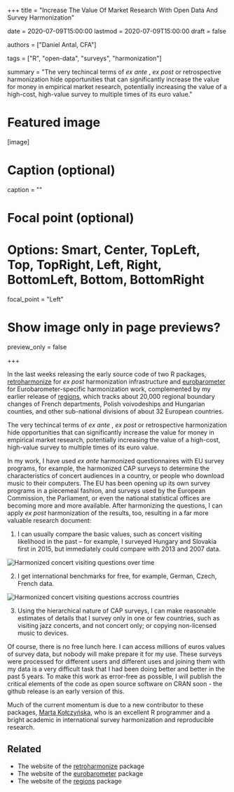 +++
title = "Increase The Value Of Market Research With Open Data And Survey Harmonization"

date = 2020-07-09T15:00:00
lastmod = 2020-07-09T15:00:00
draft = false

authors = ["Daniel Antal, CFA"]

tags = ["R", "open-data", "surveys", "harmonization"]

summary = "The very techincal terms of *ex ante* , *ex post* or retrospective harmonization hide opportunities that can significantly increase the value for money in empirical market research, potentially increasing the value of a high-cost, high-value survey to multiple times of its euro value."

# Featured image
[image]
  # Caption (optional)
  caption = ""

  # Focal point (optional)
  # Options: Smart, Center, TopLeft, Top, TopRight, Left, Right, BottomLeft, Bottom, BottomRight
  focal_point = "Left"

  # Show image only in page previews?
  preview_only = false

+++


In the last weeks releasing the early source code of two R packages, [retroharmonize](publication/retroharmonize_2020/) for *ex post* harmonization infrastructure and [eurobarometer](publication/eurobarometer_2020/) for Eurobarometer-specific harmonization work, complemented by my earlier release of [regions](publication/regions_2020/), which tracks about 20,000 regional boundary changes of French departments, Polish voivodeships and Hungarian counties, and other sub-national divisions of about 32 European countries.

The very techincal terms of *ex ante* , *ex post* or retrospective harmonization hide opportunities that can significantly increase the value for money in empirical market research, potentially increasing the value of a high-cost, high-value survey to multiple times of its euro value.

In my work, I have used *ex ante* harmonized questionnaires with EU survey programs, for example, the harmonized CAP surveys to determine the characteristics of concert audiences in a country, or people who download music to their computers.  The EU has been opening up its own survey programs in a piecemeal fashion, and surveys used by the European Commission, the Parliament, or even the national statistical offices are becoming more and more available.  After harmonizing the questions, I can apply *ex post* harmonization of the results, too, resulting in a far more valuable research document:

1.	I can usually compare the basic values, such as concert visiting likelihood in the past – for example, I surveyed Hungary and Slovakia first in 2015, but immediately could compare with 2013 and 2007 data.

![Harmonized concert visiting questions over time](/gif/concert_hu_animation.gif)

2.	I get international benchmarks for free, for example, German, Czech, French data.

![Harmonized concert visiting questions accross countries](/img/cee_concert_demography_15x10.jpg)

3.	Using the hierarchical nature of CAP surveys, I can make reasonable estimates of details that I survey only in one or few countries, such as visiting jazz concerts, and not concert only; or copying non-licensed music to devices.

Of course, there is no free lunch here.  I can access millions of euros values of survey data, but nobody will make prepare it for my use. These surveys were processed for different users and different uses and joining them with my data is a very difficult task that I had been doing better and better in the past 5 years. To make this work as error-free as possible, I will publish the critical elements of the code as open source software on CRAN soon - the github release is an early version of this.

Much of the current momentum is due to a new contributor to these packages, [Marta Kołczyńska](https://martakolczynska.com/), who is an excellent R programmer and a bright academic in international survey harmonization and reproducible research.

## Related 

* The website of the  [retroharmonize](http://retroharmonize.satellitereport.com/) package
* The website of the [eurobarometer](http://eurobarometer.danielantal.eu/) package
* The website of the [regions](http://regions.danielantal.eu/) package
